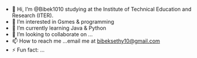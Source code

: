 - 👋 Hi, I’m @Bibek1010 studying at the Institute of Technical Education and Research (ITER).
- 👀 I’m interested in Gsmes & programming
- 🌱 I’m currently learning Java & Python 
- 💞️ I’m looking to collaborate on ...
- 📫 How to reach me ...email me at bibeksethy10@gmail.com
- ⚡ Fun fact: ...

<!---
Bibek1010/Bibek1010 is a ✨ special ✨ repository because its `README.md` (this file) appears on your GitHub profile.
You can click the Preview link to take a look at your changes.
--->
